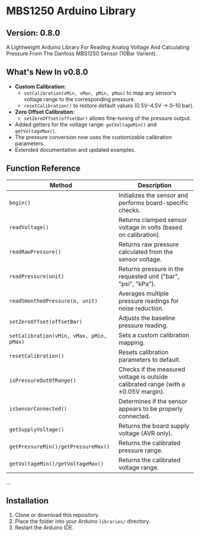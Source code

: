 # MBS1250 Arduino Library

## Version: 0.8.0 ##
A Lightweight Arduino Library For Reading Analog Voltage And Calculating Pressure From The Danfoss MBS1250 Sensor (10Bar Varient).

## What's New In v0.8.0

- **Custom Calibration:** 
  - `setCalibration(vMin, vMax, pMin, pMax)` to map any sensor's voltage range to the corresponding pressure.
  - `resetCalibration()` to restore default values (0.5V–4.5V → 0–10 bar).
- **Zero Offset Calibration:** 
  - `setZeroOffset(offsetBar)` allows fine-tuning of the pressure output.
- Added getters for the voltage range: `getVoltageMin()` and `getVoltageMax()`.
- The pressure conversion now uses the customizable calibration parameters.
- Extended documentation and updated examples.

## Function Reference

| Method                            | Description                                                     |
|-----------------------------------|-----------------------------------------------------------------|
| `begin()`                         | Initializes the sensor and performs board-specific checks.      |
| `readVoltage()`                   | Returns clamped sensor voltage in volts (based on calibration). |
| `readRawPressure()`               | Returns raw pressure calculated from the sensor voltage.        |
| `readPressure(unit)`              | Returns pressure in the requested unit ("bar", "psi", "kPa").   |
| `readSmoothedPressure(n, unit)`   | Averages multiple pressure readings for noise reduction.        |
| `setZeroOffset(offsetBar)`        | Adjusts the baseline pressure reading.                          |
| `setCalibration(vMin, vMax, pMin, pMax)` | Sets a custom calibration mapping.                       |
| `resetCalibration()`              | Resets calibration parameters to default.                       |
| `isPressureOutOfRange()`          | Checks if the measured voltage is outside calibrated range (with a ±0.05V margin). |
| `isSensorConnected()`             | Determines if the sensor appears to be properly connected.      |
| `getSupplyVoltage()`              | Returns the board supply voltage (AVR only).                    |
| `getPressureMin()/getPressureMax()` | Returns the calibrated pressure range.                        |
| `getVoltageMin()/getVoltageMax()`   | Returns the calibrated voltage range.                         |

...

## Installation

1. Clone or download this repository.
2. Place the folder into your Arduino `libraries/` directory.
3. Restart the Arduino IDE.